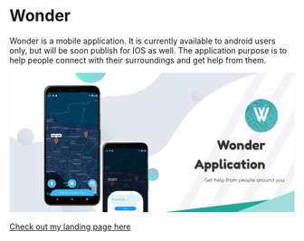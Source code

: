 # Wonder

Wonder is a mobile application. It is currently available to android users only, but will be soon publish for IOS as well. 
The application purpose is to help people connect with their surroundings and get help from them. 

![alt text](https://github.com/saraNersisian/Wonder_Mobile_Application/blob/master/Image/app%20feature%20poster.png?raw=true)

 [ Check out my landing page here ](https://saranersisian.github.io/Wonder_landingPage/)
